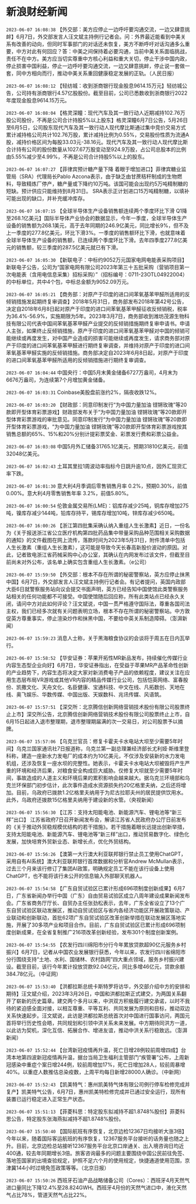 # 新浪财经新闻
`2023-06-07 16:08:38` 【外交部：美方应停止一边呼吁要沟通交流，一边又肆意挑衅】6月7日，外交部发言人汪文斌主持例行记者会。问：外界最近能看到中美关系有改善的动向，但同时军事部门的对话还未恢复，美方不断呼吁对话沟通多么重要，中方对此有何回应？答：中美之间保持着必要沟通，当前中美关系面临挑战，责任不在中方。美方应当切实尊重中方核心利益和重大关切，停止干涉中国内政，停止损害中国利益，停止一边呼吁要沟通交流，一边又肆意挑衅，停止说一套做一套，同中方相向而行，推动中美关系重回健康稳定发展的正轨。（人民日报）

`2023-06-07 16:08:12` 【轻纺城：收到浙商银行现金股息9614.15万元】轻纺城公告，公司持有浙商银行4.57亿股股份。截至目前，公司已悉数收到浙商银行2022年度现金股息9614.15万元。

`2023-06-07 16:08:04` 【格灵深瞳：现代汽车及其一致行动人近期减持102.76万股公司股份，不再是公司合计持股5%以上股东】格灵深瞳6月7日公告，5月26日至6月5日，公司股东现代汽车及其一致行动人现代摩比斯通过集中竞价交易方式累计减持格公司共计102.76万股，累计减持比例为0.55%，交易股份性质为流通A股，减持价格区间为每股33.03元-38.16元。现代汽车及其一致行动人现代摩比斯合计持有公司的股份数量从1027.67万股变动至924.9万股，占公司总股本的比例由5.55%减少至4.99%，不再是公司合计持股5%以上的股东。

`2023-06-07 16:07:27` 【菲律宾预计糖产量下降 着眼于增加进口】菲律宾糖业监管局（SRA）代理局长Pablo Azcona表示，由于缺乏由甘蔗秸秆制成的生物燃料，导致精炼厂停产，糖产量或下降约10万吨。该国可能会出现约5万吨精制糖的短缺。预计供应只能维持到8月31日。 SRA表示正计划进口15万吨精制糖，以填补可能出现的缺口，并补充缓冲库存。

`2023-06-07 16:07:15` 【全球半导体生产设备销售额连续两个季度环比下滑 Q1降至268.1亿美元】国际半导体产业协会的数据显示，今年一季度，全球半导体生产设备的销售额为268.1美元，高于去年同期的246.9亿美元，同比增长9%，但不及上一季度的277.8亿美元，环比下滑3%。一季度的销售额环比下滑，也就意味着全球半导体生产设备的销售额，已连续两个季度环比下滑。去年四季度277.8亿美元的销售额，较三季度的287.5亿美元就已有下滑。

`2023-06-07 16:05:30` 【新联电子：中标约9052万元国家电网电能表采购项目】新联电子公告，公司为“国家电网有限公司2023年第三十五批采购（营销项目第一次电能表（含用电信息采集）招标采购）”（招标编号：0711-23OTL04922004）的中标单位，共中4个包，中标总金额为9052.09万元。

`2023-06-07 16:05:21` 【商务部：对原产于印度的进口间苯氧基苯甲醛所适用的反倾销措施发起期终复审调查】2018年5月31日，商务部发布2018年第42号公告，决定自2018年6月8日起对原产于印度的进口间苯氧基苯甲醛征收反倾销税，税率为36.4%-56.9%，实施期限为5年。2023年3月7日，商务部收到潍坊茂源生物科技有限公司代表中国间苯氧基苯甲醛产业提交的反倾销措施期终复审申请书。申请人主张，如果终止反倾销措施，原产于印度的进口间苯氧基苯甲醛对中国的倾销可能继续或再度发生，对中国产业造成的损害可能继续或再度发生，请求商务部对原产于印度的进口间苯氧基苯甲醛进行期终复审调查，并维持对原产于印度的进口间苯氧基苯甲醛实施的反倾销措施。商务部决定自2023年6月8日起，对原产于印度的进口间苯氧基苯甲醛所适用的反倾销措施进行期终复审调查。

`2023-06-07 16:04:44` 中国央行：中国5月末黄金储备6727万盎司，4月末为6676万盎司，为连续第7个月增加黄金储备。

`2023-06-07 16:03:31` Coinbase美股盘前涨约2%，隔夜收跌12%。

`2023-06-07 16:03:20` 【财政部：同意印制发行“为中国力量加油 铿锵玫瑰”等20款即开型体育彩票游戏】财政部发布关于“为中国力量加油 铿锵玫瑰”等20款即开型体育彩票游戏的审批意见。同意印制发行“为中国力量加油 铿锵玫瑰”等20款即开型体育彩票游戏，“为中国力量加油 铿锵玫瑰”等20款即开型体育彩票游戏按其销售总额的65%、15%和20%分别计提彩票奖金、彩票发行费和彩票公益金。

`2023-06-07 16:03:08` 中国5月外汇储备31765.1亿美元，预期31810亿美元，前值32048亿美元。

`2023-06-07 16:02:43` 土耳其里拉1周波动率指标今日跳升逾10点，因外汇现货汇率下跌。

`2023-06-07 16:01:30` 意大利4月季调后零售销售月率 0.2%，预期0.30%，前值0.00%。意大利4月零售销售年率 3.2%，前值5.80%。

`2023-06-07 16:00:54` 伦敦金属交易所(LME)：铝库存减少25吨，铜库存增加275吨，镍库存减少144吨，铅库存持平，锡库存增加10吨，锌库存减少650吨。

`2023-06-07 16:00:26` 【浙江第四批集采确认纳入重组人生长激素】近日，一份名为《关于报送浙江省公立医疗机构第四批药品集中带量采购品种范围相关采购数据的通知》的文件截图在网上流传，落款时间为2023年5月31日，附件清单中包括人生长激素（重组人生长激素），这可能是导致今天长春高新股价波动的原因。对此，记者致电浙江省药械采购中心办公室，其确认在内网发布过该文件，但截至目前尚未对外公布，该名单上确实包含重组人生长激素。（e公司）

`2023-06-07 15:59:50` 【外交部：根本不存在所谓的秘密警察站，英方应停止抹黑中国】6月7日，外交部发言人汪文斌主持例行记者会。有记者提问，英国内政部大臣6日就警察服务站向议会提交书面声明，英方已经告知中国使馆此类警察服务站相关的任何功能都不可接受。中国使馆随后回应称，所有此类站点已经永久关闭，请问中方对此如何评论？汪文斌说，中国一贯严格遵守国际法，尊重各国司法主权，我们已经多次就有关问题表明立场，根本不存在所谓的秘密警察站。中方敦促英方尊重事实，停止渲染炒作和抹黑中国，不要给中英关系制造障碍。（澎湃新闻）

`2023-06-07 15:59:23` 消息人士称，关于黑海粮食协议的会谈将于周五在日内瓦举行。

`2023-06-07 15:58:52` 【华安证券：苹果开拓性MR新品发布，持续催化传媒行业内容生态型企业向好】6月7日，华安证券指出，在受益于苹果MR产品革命性创新的产业趋势下，内容生态将决定大家对新消费电子产品的依赖程度，建议关注在应用生态层布局VR游戏或其他VR内容的精品传媒行业公司，包括恺英网络、富春股份、凯撒文化、天舟文化、名臣健康、宝通科技、中文在线、凡拓数创、天地在线、奥飞娱乐、华数传媒、中国出版、天娱数科、兆讯传媒、风语筑。

`2023-06-07 15:57:51` 【深交所：北京腾信创新网络营销技术股份有限公司股票终止上市】深交所公告，北京腾信创新网络营销技术股份有限公司股票终止上市，自6月15日起进入退市整理期，退市整理期届满的次一交易日，对公司股票予以摘牌。

`2023-06-07 15:57:06` 【乌克兰官员：修复卡霍夫卡水电站大坝至少需要5年时间】乌克兰国家通讯社7日报道称，乌克兰第一副总理兼经济部长尤利娅·斯维里登科称，建造一座新水力发电厂的成本约为10亿美元，不仅涉及安装新的水力发电机组，还涉及恢复一座水坝的完整性。她表示，卡霍夫卡水电站大坝被毁将产生严重的环境和经济后果，对粮食安全构成巨大威胁。仅修复大坝就至少需要5年时间，事故造成的人道主义和环境后果的累积影响会越来越大。据乌克兰环境部和乌克兰环保部门初步估计，此次事件造成水资源损失约20亿格里夫纳，之后还将增加。目前，乌政府已拨款1.2亿格里夫纳用于为尼古拉耶夫州的居民提供饮用水。此外，乌政府还拨款15亿格里夫纳用于建设新的水管。（央视新闻）

`2023-06-07 15:56:30` 【江苏：支持太阳能电池、新能源汽车、锂电池等“新三样”出口】 江苏省政府7日召开新闻发布会，解读江苏省人民政府办公厅日前发布的《关于推动外贸稳规模优结构的若干措施》。若干措施着眼长远提出创新举措，支持太阳能电池、新能源汽车、锂电池等“新三样”出口，推动贸易数字化、绿色化发展，加快培育外贸新业态、新增长点，优化外贸结构。

`2023-06-07 15:56:26` 【澳第一大行澳大利亚联邦银行禁止员工使用ChatGPT，采用自有AI系统】澳大利亚联邦银行首席数据和分析官Andrew McMullan表示，过去三个月来该行修订了集团AI政策，明确规定员工不能在该行设备上使用ChatGPT，也不能将该行未公开的信息输入外部聊天机器人。

`2023-06-07 15:54:58` 【广东自贸试验区已累计形成696项制度创新成果】6月7日，广东省新闻办举行中国（广东）自由贸易试验区成立八周年建设成果新闻发布会。广东省商务厅厅长、自贸办主任张劲松表示，去年，广东全省设立了13个广东自贸试验区联动发展区，推动自贸试验区与省内各经济功能区开展政策联动、产业联动和创新联动，首批62项广东自贸试验区改革创新举措在联动发展区落地实施，开展了30多项产业和项目合作。目前，广东自贸试验区已累计形成696项制度创新成果，在全省复制推广216项改革创新经验，发布301个制度创新案例。

`2023-06-07 15:54:55` 【农发行四川绵阳市分行今年累放贷款超90亿元服务乡村振兴】6月7日，记者从中国农业发展银行获悉，今年以来，农发行四川省绵阳市分行围绕支持“土地、水利、国储林、农村路网”四大重点领域，服务乡村振兴建设。截至目前，该行今年累计投放贷款92.04亿元，同比多增46亿元，贷款余额384.78亿元。（中证网）

`2023-06-07 15:53:40` 【洪都拉斯总统卡斯特罗将访华，外交部介绍中方的安排和期待】汪文斌介绍，2023年3月26日，中国和洪都拉斯正式建交，为两国关系翻开了崭新的历史篇章。建交两个多月以来，中洪双方积极履行建交承诺，以时不我待的紧迫感全面对接，以相互尊重、平等互利、共同发展为原则和目标，推动双边关系快速起步。汪文斌说，此访是洪都拉斯总统首次对中国进行国事访问，两国元首将举行历史性会晤，共同规划和引领中洪关系未来发展。中方期待同洪方一道，以此访为契机，深化互信、拓展合作、增进友谊，推动中洪关系行稳致远。（澎湃新闻）

`2023-06-07 15:52:44` 【台湾新冠疫情再升温，死亡日增28例较前周增四成】台湾本地第四波新冠疫情再升温，据台当局卫生福利主管部门“疾管署”公布，上周新冠感染中重症个案日增244例，较前周增加17%，死亡日增加28人，较前周暴增40%。以重症人数推估总染疫数，上周平均每日新增28000人确诊。（中新网）

`2023-06-07 15:52:43` 【凯美特气：惠州凯美特气体有限公司例行停车检修完成并复产】凯美特气公告，6月7日，惠州凯美特检修完成并已通过安全运行，现所有装置已运行稳定进入正常生产状态。

`2023-06-07 15:51:13` 【菲菱科思：特定股东拟减持不超1.8748%股份】菲菱科思公告，特定股东张海燕拟减持不超1.8748%股份。

`2023-06-07 15:50:40` 【国际航班有序恢复，北京边检12367日均接听大涨3倍】今年以来，随着国际客运航班的有序恢复，12367服务平台接听的话务量也随之上升。目前，北京边检总站接听12367服务平台北京口岸通关、出入境咨询日均近400通，较去年同期增长3倍。旅客咨询最多的问题主要围绕中国公民前往免签、落地签国家的出境查验规定，护照不足六个月的使用规定，快捷通道使用范围，京津冀144小时过境免签政策等等。（北京日报）

`2023-06-07 15:50:26` 西班牙石油产品战略储备公司（Cores）：西班牙4月天然气进口量同比下降12.4%至28.824GWH。西班牙4月份的天然气进口中，液化天然气占比78%，管道天然气占比22%。

